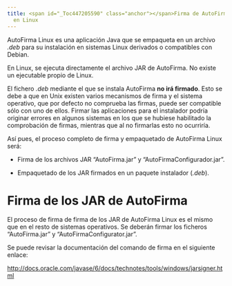 ```yaml
---
title: <span id="_Toc447205590" class="anchor"></span>Firma de AutoFirma
  en Linux
---
```


AutoFirma Linux es una aplicación Java que se empaqueta en un archivo
*.deb* para su instalación en sistemas Linux derivados o compatibles con
Debian.

En Linux, se ejecuta directamente el archivo JAR de AutoFirma. No existe
un ejecutable propio de Linux.

El fichero *.deb* mediante el que se instala AutoFirma **no irá
firmado**. Esto se debe a que en Unix existen varios mecanismos de firma
y el sistema operativo, que por defecto no comprueba las firmas, puede
ser compatible sólo con uno de ellos. Firmar las aplicaciones para el
instalador podría originar errores en algunos sistemas en los que se
hubiese habilitado la comprobación de firmas, mientras que al no
firmarlas esto no ocurriría.

Así pues, el proceso completo de firma y empaquetado de AutoFirma Linux
será:

- Firma de los archivos JAR “AutoFirma.jar” y
  “AutoFirmaConfigurador.jar”.

- Empaquetado de los JAR firmados en un paquete instalador (*.deb*).

# Firma de los JAR de AutoFirma

El proceso de firma de firma de los JAR de AutoFirma Linux es el mismo
que en el resto de sistemas operativos. Se deberán firmar los ficheros
“AutoFirma.jar” y “AutoFirmaConfigurator.jar”.

Se puede revisar la documentación del comando de firma en el siguiente
enlace:

<http://docs.oracle.com/javase/6/docs/technotes/tools/windows/jarsigner.html>
